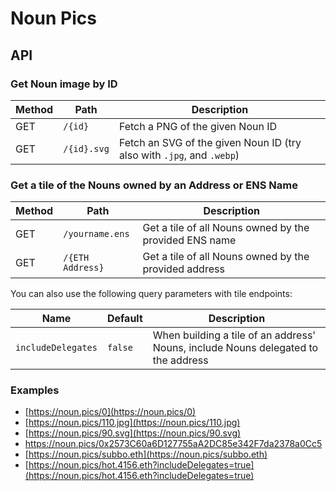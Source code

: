 # Noun Pics

## API

### Get Noun image by ID

| Method | Path        | Description                                                           |
| ------ | ----------- | --------------------------------------------------------------------- |
| GET    | `/{id}`     | Fetch a PNG of the given Noun ID                                      |
| GET    | `/{id}.svg` | Fetch an SVG of the given Noun ID (try also with `.jpg`, and `.webp`) |

### Get a tile of the Nouns owned by an Address or ENS Name

| Method | Path             | Description                                            |
| ------ | ---------------- | ------------------------------------------------------ |
| GET    | `/yourname.ens`  | Get a tile of all Nouns owned by the provided ENS name |
| GET    | `/{ETH Address}` | Get a tile of all Nouns owned by the provided address  |

You can also use the following query parameters with tile endpoints:

| Name               | Default | Description                                                                       |
| ------------------ | ------- | --------------------------------------------------------------------------------- |
| `includeDelegates` | `false` | When building a tile of an address' Nouns, include Nouns delegated to the address |

### Examples

* [https://noun.pics/0](https://noun.pics/0)
* [https://noun.pics/110.jpg](https://noun.pics/110.jpg)
* [https://noun.pics/90.svg](https://noun.pics/90.svg)
* [https://noun.pics/0x2573C60a6D127755aA2DC85e342F7da2378a0Cc5 ](https://noun.pics/0x2573C60a6D127755aA2DC85e342F7da2378a0Cc5)
* [https://noun.pics/subbo.eth](https://noun.pics/subbo.eth)
* [https://noun.pics/hot.4156.eth?includeDelegates=true](https://noun.pics/hot.4156.eth?includeDelegates=true)
